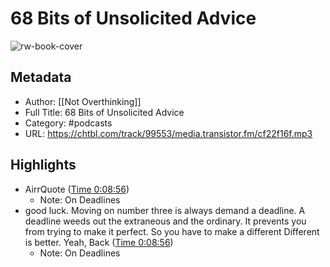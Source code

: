 # 68 Bits of Unsolicited Advice

![rw-book-cover](https://readwise-assets.s3.amazonaws.com/static/images/article1.be68295a7e40.png)

## Metadata
- Author: [[Not Overthinking]]
- Full Title: 68 Bits of Unsolicited Advice
- Category: #podcasts
- URL: https://chtbl.com/track/99553/media.transistor.fm/cf22f16f.mp3

## Highlights
- AirrQuote ([Time 0:08:56](https://www.airr.io/quote/5f37243aa7c7e0ae0a99a87e))
    - Note: On Deadlines
- good luck. Moving on number three is always demand a deadline. A deadline weeds out the extraneous and the ordinary. It prevents you from trying to make it perfect. So you have to make a different Different is better. Yeah, Back ([Time 0:08:56](https://www.airr.io/quote/5edc26024a3a2c2245473960))
    - Note: On Deadlines
